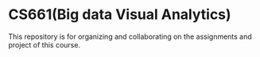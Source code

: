# CS661(Big data Visual Analytics)
This repository is for organizing and collaborating on the assignments and project of this course.
